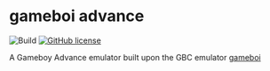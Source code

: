 # gameboi advance

![Build](https://github.com/emrsmsrli/gameboiadvance/workflows/Build/badge.svg)
[![GitHub license](https://img.shields.io/github/license/Naereen/StrapDown.js.svg)](https://github.com/emrsmsrli/gameboiadvance/blob/master/LICENSE)

A Gameboy Advance emulator built upon the GBC emulator [gameboi](https://github.com/emrsmsrli/gameboi/)
